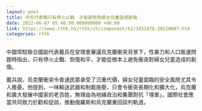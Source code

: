```yaml
---
layout: post
title: 中方代表稱只有停火止戰　才能避免對婦女兒童造成創傷
date: 2022-06-07 05:48:50.000000000 +08:00
link: https://news.rthk.hk/rthk/ch/component/k2/1651878-20220607.htm
categories: rthk
---
```


中國常駐聯合國副代表戴兵在安理會審議烏克蘭衝突背景下，性暴力和人口販運問題時指出，只有停火止戰、恢復和平，才能從根本上避免衝突對婦女兒童造成的創傷。

戴兵說，烏克蘭衝突令普通民眾承受了沉重代價，婦女兒童面臨的安全風險尤其令人擔憂。他提到，一味輸送武器和制裁施壓，只會令衝突長期化和擴大化，烏克蘭和廣大發展中國家的老百姓，無理由為地緣政治和集團對抗「埋單」，國際社會應當共同致力於勸和促談，推動俄羅斯和烏克蘭重回談判軌道。
